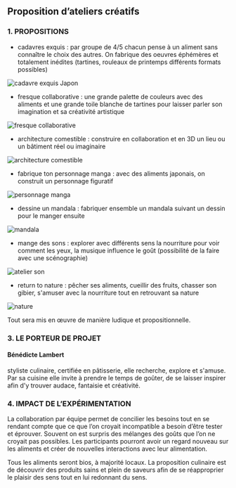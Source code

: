 ## Proposition d’ateliers créatifs 




### 1.	 PROPOSITIONS

* cadavres exquis : par groupe de 4/5 chacun pense à un aliment sans connaître le choix des autres. On fabrique des oeuvres éphémères et totalement inédites (tartines, rouleaux de printemps différents formats possibles)

![cadavre exquis Japon](https://github.com/bndct-lmbrt/ateliers/raw/master/medias/cadavre-exquis.jpg)  





* fresque collaborative : une grande palette de couleurs avec des aliments et une grande toile blanche de tartines pour laisser parler son imagination et sa créativité artistique 

![fresque collaborative](https://github.com/bndct-lmbrt/ateliers/raw/master/medias/fresque-collaborative.jpg)  





* architecture comestible : construire en collaboration et en 3D un lieu ou un bâtiment réel ou imaginaire

![architecture comestible](https://github.com/bndct-lmbrt/ateliers/raw/master/medias/architecture-comestible.jpg)  





* fabrique ton personnage manga : avec des aliments japonais, on construit un personnage figuratif

![personnage manga](https://github.com/bndct-lmbrt/ateliers/raw/master/medias/manga1.jpg)  





* dessine un mandala : fabriquer ensemble un mandala suivant un dessin pour le manger ensuite

![mandala](https://github.com/bndct-lmbrt/ateliers/raw/master/medias/mandala2.jpg)  





* mange des sons : explorer avec différents sens la nourriture pour voir comment les yeux, la musique influence le goût (possibilité de la faire avec une scénographie)

 ![atelier son](https://github.com/bndct-lmbrt/ateliers/raw/master/medias/odeurs-musique.jpg)  





* return to nature : pêcher ses aliments, cueillir des fruits, chasser son gibier, s'amuser avec la nourriture tout en retrouvant sa nature

![nature](https://github.com/bndct-lmbrt/ateliers/raw/master/medias/cueillette.jpg)  






Tout sera mis en œuvre de manière ludique et propositionnelle.  



### 3.	LE PORTEUR DE PROJET


#### Bénédicte Lambert


styliste culinaire, certifiée en pâtisserie, elle recherche, explore et s'amuse. Par sa cuisine elle invite à prendre le temps de goûter, de se laisser inspirer afin d'y trouver audace, fantaisie et créativité.  



### 4.	IMPACT DE L’EXPÉRIMENTATION

La collaboration par équipe permet de concilier les besoins tout en se rendant compte que ce que l’on croyait incompatible a besoin d’être tester et éprouver. Souvent on est surpris des mélanges des goûts que l’on ne croyait pas possibles. Les participants pourront avoir un regard nouveau sur les aliments et créer de nouvelles interactions avec leur alimentation.   

Tous les aliments seront bios, à majorité locaux. La proposition culinaire est de découvrir des produits sains et plein de saveurs afin de se réapproprier le plaisir des sens tout en lui redonnant du sens.  


